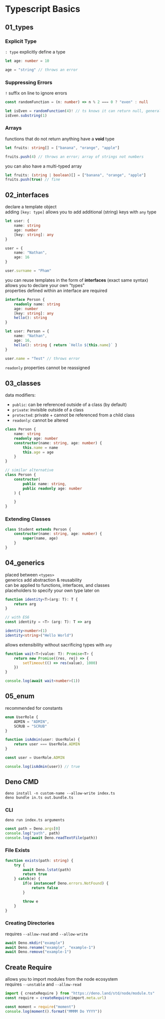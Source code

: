 # Typescript Basics

## 01_types

### Explicit Type
`: type` explicitly define a type  
```ts
let age: number = 10

age = "string" // throws an error
```

### Suppressing Errors
`!` suffix on line to ignore errors    
```ts
const randomFunction = (n: number) => n % 2 === 0 ? "even" : null

let isEven = randomFunction(4)! // ts knows it can return null, generally don't suppress this warning
isEven.substring(1)
```

### Arrays
functions that do not return anything have a **void** type  
```ts
let fruits: string[] = ["banana", "orange", "apple"]

fruits.push(4) // throws an error; array of strings not numbers
```
you can also have a multi-typed array
```ts
let fruits: (string | boolean)[] = ["banana", "orange", "apple"]
fruits.push(true) // fine
```

## 02_interfaces
declare a template object  
adding `[key: type]` allows you to add additional (string) keys with `any` type
```ts
let user: {
    name: string
    age: number
    [key: string]: any
}

user = {
    name: "Nathan",
    age: 16
}

user.surname = "Pham"
```
you can reuse templates in the form of **interfaces** (exact same syntax)  
allows you to declare your own "types"  
properties defined within an interface are required  
```ts
interface Person {
    readonly name: string
    age: number
    [key: string]: any
    hello(): string
}

let user: Person = {
    name: "Nathan",
    age: 16,
    hello(): string { return `Hello ${this.name}` }
}

user.name = "Test" // throws error
```
`readonly` properties cannot be reassigned  

## 03_classes
data modifiers: 
- `public`: can be referenced outside of a class (by default)
- `private`: invisible outside of a class
- `protected`: private + cannot be referenced from a child class
- `readonly`: cannot be altered
```ts
class Person {
    name: string
    readonly age: number
    constructor(name: string, age: number) {
        this.name = name
        this.age = age
    }
}

// similar alternative
class Person {
    constructor(
        public name: string,
        public readonly age: number
    ) {

    }
}
```
### Extending Classes
```ts
class Student extends Person {
    constructor(name: string, age: number) {
        super(name, age)
    }
}
```

## 04_generics
placed between `<types>`  
generics add abstraction & reusability  
can be applied to functions, interfaces, and classes  
placeholders to specify your own type later on 
```ts
function identity<T>(arg: T): T {
    return arg
}

// with ES6
const identity = <T> (arg: T): T => arg

identity<number>(1)
identity<string>("Hello World")
```
allows extensibility without sacrificing types with `any`
```ts
function wait<T>(value: T): Promise<T> {
    return new Promise((res, rej) => {
        setTimeout(() => res(value), 1000)
    })
}

console.log(await wait<number>(1))
```

## 05_enum
recommended for constants  
```ts
enum UserRole {
    ADMIN = "ADMIN",
    SCRUB = "SCRUB"
}

function isAdmin(user: UserRole) {
    return user === UserRole.ADMIN
}

const user = UserRole.ADMIN

console.log(isAdmin(user)) // true
```

## Deno CMD
```
deno install -n custom-name --allow-write index.ts
deno bundle in.ts out.bundle.ts
```
### CLI
```
deno run index.ts arguments
```
```ts
const path = Deno.args[0]
console.log("path", path)
console.log(await Deno.readTextFile(path))
```

### File Exists
```ts
function exists(path: string) {
    try {
        await Deno.lstat(path)
        return true
    } catch(e) {
        if(e instanceof Deno.errors.NotFound) {
            return false
        }

        throw e
    }
}
```

### Creating Directories
requires `--allow-read` and `--allow-write`
```ts
await Deno.mkdir("example")
await Deno.rename("example", "example-1")
await Deno.remove("example-1")
```

## Create Require
allows you to import modules from the node ecosystem  
requires `--unstable` and `--allow-read`  
```ts
import { createRequire } from "https://deno.land/std/node/module.ts"
const require = createRequire(import.meta.url)

const moment = require("moment")
console.log(moment().format("MMMM Do YYYY"))
```